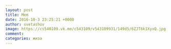 ```yaml
--- 
layout: post 
title: Mem 
date: 2016-10-3 23:25:21 +0000 
author: svetashov 
image: https://cs540109.vk.me/c543109/v543109931/149d5/6ZJT6k1XyxQ.jpg
comment: 
categories: жиза
---
```

